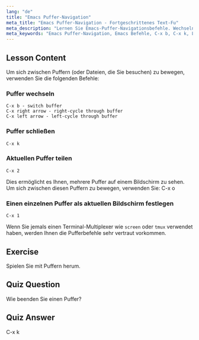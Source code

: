 ```yaml
---
lang: "de"
title: "Emacs Puffer-Navigation"
meta_title: "Emacs Puffer-Navigation - Fortgeschrittenes Text-Fu"
meta_description: "Lernen Sie Emacs-Puffer-Navigationsbefehle. Wechseln, schließen und teilen Sie Puffer effizient mit diesem anfängerfreundlichen Emacs-Tutorial. Verbessern Sie Ihren Workflow!"
meta_keywords: "Emacs Puffer-Navigation, Emacs Befehle, C-x b, C-x k, Linux Tutorial, Emacs Anleitung, Emacs für Anfänger"
---
```


## Lesson Content

Um sich zwischen Puffern (oder Dateien, die Sie besuchen) zu bewegen, verwenden Sie die folgenden Befehle:

### Puffer wechseln

```
C-x b - switch buffer
C-x right arrow - right-cycle through buffer
C-x left arrow - left-cycle through buffer
```

### Puffer schließen

```
C-x k
```

### Aktuellen Puffer teilen

```
C-x 2
```

Dies ermöglicht es Ihnen, mehrere Puffer auf einem Bildschirm zu sehen. Um sich zwischen diesen Puffern zu bewegen, verwenden Sie: C-x o

### Einen einzelnen Puffer als aktuellen Bildschirm festlegen

```
C-x 1
```

Wenn Sie jemals einen Terminal-Multiplexer wie `screen` oder `tmux` verwendet haben, werden Ihnen die Pufferbefehle sehr vertraut vorkommen.

## Exercise

Spielen Sie mit Puffern herum.

## Quiz Question

Wie beenden Sie einen Puffer?

## Quiz Answer

C-x k
